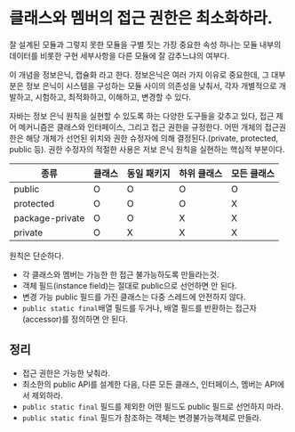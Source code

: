 # 클래스와 멤버의 접근 권한은 최소화하라.
잘 설계된 모듈과 그렇지 못한 모듈을 구별 짓는 가장 중요한 속성 하나는 모듈 내부의 데이터를 비롯한 구현 세부사항을 다른 모듈에 잘 감추느냐의 여부다.

이 개념을 정보은닉, 캡슐화 라고 한다. 정보은닉은 여러 가지 이유로 중요한데, 그 대부분은 정보 은닉이 시스템을 구성하는 모듈 사이의 의존성을 낮춰서, 각자 개별적으로 개발하고, 시험하고, 최적화하고, 이해하고, 변경할 수 있다.

자바는 정보 은닉 원칙을 실현할 수 있도록 하는 다양한 도구들을 갖추고 있다, 접근 제어 메커니즘은 클래스와 인터페이스, 그리고 접근 권한을 규정한다. 어떤 개체의 접근권한은 해당 개체가 선언된 위치와 권한 슈정자에 의해 결정된다.(private, protected, public 등). 권한 수정자의 적절한 사용은 저보 은닉 원칙을 실현하는 핵심적 부분이다.

종류|클래스|동일 패키지|하위 클래스|모든 클래스 
-|-|-|-|-
public|O|O|O|O|
protected|O|O|O|X
package-private|O|O|X|X
private|O|X|X|X

원칙은 단순하다. 
* 각 클래스와 멤버는 가능한 한 접근 불가능하도록 만들라는것.
* 객체 필드(instance field)는 절대로 public으로 선언하면 안 된다.
* 변경 가능 public 필드를 가진 클래스는 다중 스레드에 안전하지 않다.
* `public static final`배열 필드를 두거나, 배열 필드를 반환하는 접근자(accessor)를 정의하면 안 된다.

## 정리
* 접근 권한은 가능한 낮춰라.
* 최소한의 public API를 설계한 다음, 다른 모든 클래스, 인터페이스, 멤버는 API에서 제외하라.
* `public static final` 필드를 제외한 어떤 필드도 public 필드로 선언하지 마라.
* `public static final` 필드가 참조하는 객체는 변경불가능객체로 만들라.